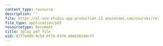 ```yaml
---
content_type: resource
description: ''
file: https://ol-ocw-studio-app-production.s3.amazonaws.com/courses/res-3-003-learn-to-build-your-own-videogame-with-the-unity-game-engine-and-microsoft-kinect-january-iap-2017/87f7e08b9c5d0f700374e0b8365d0cf7_lKX4aGOzNvo.pdf
file_type: application/pdf
resourcetype: Document
title: 3play pdf file
uid: 87f7e08b-9c5d-0f70-0374-e0b8365d0cf7
---
```


